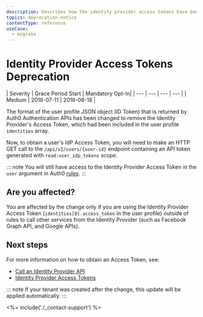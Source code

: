 ```yaml
---
description: Describes how the identity provider access tokens have been removed from the user profile and ID Tokens. 
topics: deprecation-notice
contentType: reference
useCase:
  - migrate
---
```

# Identity Provider Access Tokens Deprecation

| Severity | Grace Period Start | Mandatory Opt-In|
| --- | --- | --- | --- |
| Medium | 2016-07-11 | 2016-08-18 |

The format of the user profile JSON object (ID Token) that is returned by Auth0 Authentication APIs has been changed to remove the Identity Provider's Access Token, which had been included in the user profile `identities` array.

Now, to obtain a user's IdP Access Token, you will need to make an HTTP GET call to the `/api/v2/users/{user-id}` endpoint containing an API token generated with  `read:user_idp_tokens` <dfn data-key="scope">scope</dfn>.

::: note
You will still have access to the Identity Provider Access Token in the `user` argument in Auth0 [rules](/rules).
:::

## Are you affected?

You are affected by the change only if you are using the Identity Provider Access Token (`identities[0].access_token` in the user profile) outside of rules to call other services from the Identity Provider (such as Facebook Graph API, and Google APIs).

## Next steps

For more information on how to obtain an Access Token, see: 

- [Call an Identity Provider API](/what-to-do-once-the-user-is-logged-in/calling-an-external-idp-api)
- [Identity Provider Access Tokens](/tokens/overview-idp-access-tokens)

::: note
If your tenant was created after the change, this update will be applied automatically.
:::

<%= include('./_contact-support') %>

